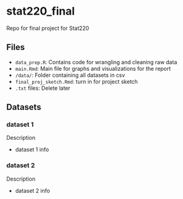 # stat220_final
Repo for final project for Stat220

## Files
- `data_prep.R`: Contains code for wrangling and cleaning raw data
- `main.Rmd`: Main file for graphs and visualizations for the report
- `/data/`: Folder containing all datasets in csv
- `final_proj_sketch.Rmd`: turn in for project sketch
- `.txt` files: Delete later

## Datasets
### dataset 1
Description
- dataset 1 info

### dataset 2
Description
- dataset 2 info
